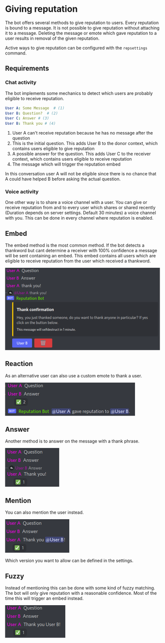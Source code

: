 # Giving reputation

The bot offers several methods to give reputation to users. Every reputation is bound to a message. It is not
possible to give reputation without attaching it to a message. Deleting the message or emote which gave reputation to a
user results in removal of the given reputation.

Active ways to give reputation can be configured with the `repsettings` command.

## Requirements

### Chat activity

The bot implements some mechanics to detect which users are probably eligible to receive reputation.

```yaml
User A: Some Message  # (1)
User B: Question?  # (2)
User C: Answer # (3)
User B: Thank you # (4)
```

1. User A can't receive reputation because he has no message after the question
2. This is the initial question. This adds User B to the donor context, which contains users eligible to give reputation
3. A possible answer for the question. This adds User C to the receiver context, which contains users eligible to 
   receive reputation
4. The message which will trigger the reputation embed

In this conversation user A will not be eligible since there is no chance that A could have helped B before asking the
actual question.

### Voice activity

One other way is to share a voice channel with a user. You can give or receive reputation from and to every user which
shares or shared recently (Duration depends on server settings. Default 30 minutes) a voice channel with you. This
can be done in every channel where reputation is enabled.

## Embed

The embed method is the most common method. If the bot detects a thankword but cant determine a receiver with 100%
confidence a message will be sent containing an embed. This embed contains all users which are eligible to receive
reputation from the user which received a thankword.

![A text with a confirmation request.](resources/embed.png)

## Reaction

As an alternative user can also use a custom emote to thank a user.

![A reputation reaction on a message](resources/reaction.png)

## Answer

Another method is to answer on the message with a thank phrase.

![A thank phrase as an answer to a message](resources/answer.png)

## Mention

You can also mention the user instead.

![A thank message with a user mention](resources/mention.png)

Which version you want to allow can be defined in the settings.

## Fuzzy

Instead of mentioning this can be done with some kind of fuzzy matching. The bot will only give reputation with a 
reasonable confidence. Most of the time this will trigger an embed instead.

![A thank message containing a user name without a mention](resources/fuzzy.png)
